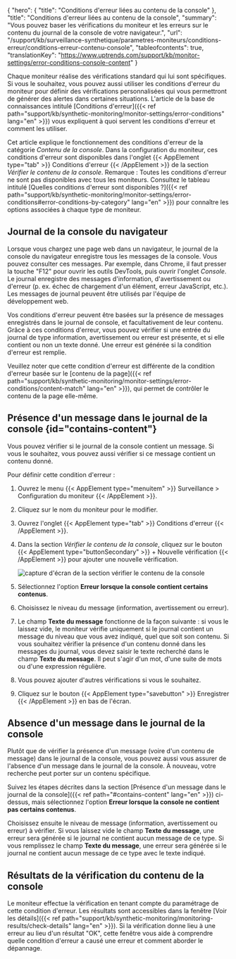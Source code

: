 {
"hero": {
"title": "Conditions d'erreur liées au contenu de la console"
},
"title": "Conditions d'erreur liées au contenu de la console",
"summary": "Vous pouvez baser les vérifications du moniteur et les erreurs sur le contenu du journal de la console de votre navigateur.",
"url": "/support/kb/surveillance-synthetique/parametres-moniteurs/conditions-erreur/conditions-erreur-contenu-console",
"tableofcontents": true,
"translationKey": "https://www.uptrends.com/support/kb/monitor-settings/error-conditions-console-content"
}

Chaque moniteur réalise des vérifications standard qui lui sont spécifiques.
 Si vous le souhaitez, vous pouvez aussi utiliser les conditions d'erreur du moniteur pour définir des vérifications personnalisées qui vous permettront de générer des alertes dans certaines situations. L'article de la base de connaissances intitulé [Conditions d'erreur]({{< ref path="support/kb/synthetic-monitoring/monitor-settings/error-conditions" lang="en" >}}) vous expliquent à quoi servent les conditions d'erreur et comment les utiliser.

Cet article explique le fonctionnement des conditions d'erreur de la catégorie *Contenu de la console*. Dans la configuration du moniteur, ces conditions d'erreur sont disponibles dans l'onglet {{< AppElement type="tab" >}} Conditions d'erreur {{< /AppElement >}} de la section *Vérifier le contenu de la console*. Remarque : Toutes les conditions d'erreur ne sont pas disponibles avec tous les moniteurs. Consultez le tableau intitulé [Quelles conditions d'erreur sont disponibles ?]({{< ref path="support/kb/synthetic-monitoring/monitor-settings/error-conditions#error-conditions-by-category" lang="en" >}}) pour connaître les options associées à chaque type de moniteur.

## Journal de la console du navigateur

Lorsque vous chargez une page web dans un navigateur, le journal de la console du navigateur enregistre tous les messages de la console. Vous pouvez consulter ces messages. Par exemple, dans Chrome, il faut presser la touche "F12" pour ouvrir les outils DevTools, puis ouvrir l'onglet *Console*. Le journal enregistre des messages d'information, d'avertissement ou d'erreur (p. ex. échec de chargement d'un élément, erreur JavaScript, etc.). Les messages de journal peuvent être utilisés par l'équipe de développement web.

Vos conditions d'erreur peuvent être basées sur la présence de messages enregistrés dans le journal de console, et facultativement de leur contenu. Grâce à ces conditions d'erreur, vous pouvez vérifier si une entrée du journal de type information, avertissement ou erreur est présente, et si elle contient ou non un texte donné. Une erreur est générée si la condition d'erreur est remplie.

Veuillez noter que cette condition d'erreur est différente de la condition d'erreur basée sur le [contenu de la page]({{< ref path="support/kb/synthetic-monitoring/monitor-settings/error-conditions/content-match" lang="en" >}}), qui permet de contrôler le contenu de la page elle-même.

## Présence d'un message dans le journal de la console {id="contains-content"}

Vous pouvez vérifier si le journal de la console contient un message. Si vous le souhaitez, vous pouvez aussi vérifier si ce message contient un contenu donné.

Pour définir cette condition d'erreur :

1. Ouvrez le menu {{< AppElement type="menuitem" >}} Surveillance > Configuration du moniteur {{< /AppElement >}}.
2. Cliquez sur le nom du moniteur pour le modifier.
3. Ouvrez l'onglet {{< AppElement type="tab" >}} Conditions d'erreur {{< /AppElement >}}.
4. Dans la section *Vérifier le contenu de la console*, cliquez sur le bouton {{< AppElement type="buttonSecondary" >}} \+ Nouvelle vérification {{< /AppElement >}} pour ajouter une nouvelle vérification.

   ![capture d'écran de la section vérifier le contenu de la console](/img/content/scr_errorconditions-console-content.min.png)

5. Sélectionnez l'option **Erreur lorsque la console contient certains contenus**.
6. Choisissez le niveau du message (information, avertissement ou erreur).
7. Le champ **Texte du message** fonctionne de la façon suivante : si vous le laissez vide, le moniteur vérifie uniquement si le journal contient un message du niveau que vous avez indiqué, quel que soit son contenu. Si vous souhaitez vérifier la présence d'un contenu donné dans les messages du journal, vous devez saisir le texte recherché dans le champ **Texte du message**. Il peut s'agir d'un mot, d'une suite de mots ou d'une expression régulière.
8. Vous pouvez ajouter d'autres vérifications si vous le souhaitez.
9. Cliquez sur le bouton {{< AppElement type="savebutton" >}} Enregistrer {{< /AppElement >}} en bas de l'écran.

## Absence d'un message dans le journal de la console

Plutôt que de vérifier la présence d'un message (voire d'un contenu de message) dans le journal de la console, vous pouvez aussi vous assurer de l'absence d'un message dans le journal de la console. À nouveau, votre recherche peut porter sur un contenu spécifique.

Suivez les étapes décrites dans la section [Présence d'un message dans le journal de la console]({{< ref path="#contains-content" lang="en" >}}) ci-dessus, mais sélectionnez l'option **Erreur lorsque la console ne contient pas certains contenus**.

Choisissez ensuite le niveau de message (information, avertissement ou erreur) à vérifier. Si vous laissez vide le champ **Texte du message**, une erreur sera générée si le journal ne contient aucun message de ce type. Si vous remplissez le champ **Texte du message**, une erreur sera générée si le journal ne contient aucun message de ce type avec le texte indiqué.

## Résultats de la vérification du contenu de la console

Le moniteur effectue la vérification en tenant compte du paramétrage de cette condition d'erreur. Les résultats sont accessibles dans la fenêtre [Voir les détails]({{< ref path="support/kb/synthetic-monitoring/monitoring-results/check-details" lang="en" >}}). Si la vérification donne lieu à une erreur au lieu d'un résultat "OK", cette fenêtre vous aide à comprendre quelle condition d'erreur a causé une erreur et comment aborder le dépannage.

